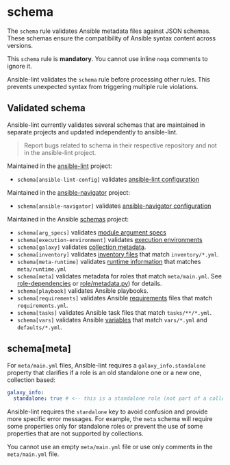 # schema

The `schema` rule validates Ansible metadata files against JSON schemas.
These schemas ensure the compatibility of Ansible syntax content across versions.

This `schema` rule is **mandatory**.
You cannot use inline `noqa` comments to ignore it.

Ansible-lint validates the `schema` rule before processing other rules.
This prevents unexpected syntax from triggering multiple rule violations.

## Validated schema

Ansible-lint currently validates several schemas that are maintained in
separate projects and updated independently to ansible-lint.

> Report bugs related to schema in their respective repository and not in the ansible-lint project.

Maintained in the [ansible-lint](https://github.com/ansible/ansible-lint.git) project:

- `schema[ansible-lint-config]` validates [ansible-lint configuration](https://github.com/ansible/ansible-lint/blob/main/src/ansiblelint/schemas/ansible-lint-config.json)

Maintained in the [ansible-navigator](https://github.com/ansible/ansible-navigator) project:

- `schema[ansible-navigator]` validates [ansible-navigator configuration](https://github.com/ansible/ansible-navigator/blob/main/src/ansible_navigator/data/ansible-navigator.json)

Maintained in the Ansible [schemas](https://github.com/ansible/schemas) project:

- `schema[arg_specs]` validates [module argument specs](https://docs.ansible.com/ansible/latest/dev_guide/developing_program_flow_modules.html#argument-spec)
- `schema[execution-environment]` validates [execution environments](https://docs.ansible.com/automation-controller/latest/html/userguide/execution_environments.html#ees)
- `schema[galaxy]` validates [collection metadata](https://docs.ansible.com/ansible/latest/dev_guide/collections_galaxy_meta.html).
- `schema[inventory]` validates [inventory files](https://docs.ansible.com/ansible/latest/user_guide/intro_inventory.html) that match `inventory/*.yml`.
- `schema[meta-runtime]` validates [runtime information](https://docs.ansible.com/ansible/devel/dev_guide/developing_collections_structure.html#meta-directory-and-runtime-yml) that matches `meta/runtime.yml`
- `schema[meta]` validates metadata for roles that match `meta/main.yml`. See [role-dependencies](https://docs.ansible.com/ansible/latest/user_guide/playbooks_reuse_roles.html#role-dependencies) or [role/metadata.py](https://github.com/ansible/ansible/blob/devel/lib/ansible/playbook/role/metadata.py#L79)) for details.
- `schema[playbook]` validates Ansible playbooks.
- `schema[requirements]` validates Ansible [requirements](https://docs.ansible.com/ansible/latest/galaxy/user_guide.html#install-multiple-collections-with-a-requirements-file) files that match `requirements.yml`.
- `schema[tasks]` validates Ansible task files that match `tasks/**/*.yml`.
- `schema[vars]` validates Ansible [variables](https://docs.ansible.com/ansible/latest/user_guide/playbooks_variables.html) that match `vars/*.yml` and `defaults/*.yml`.

## schema[meta]

For `meta/main.yml` files, Ansible-lint requires a `galaxy_info.standalone`
property that clarifies if a role is an old standalone one or a new one,
collection based:

```yaml
galaxy_info:
  standalone: true # <-- this is a standalone role (not part of a collection)
```

Ansible-lint requires the `standalone` key to avoid confusion and provide more
specific error messages. For example, the `meta` schema will require some
properties only for standalone roles or prevent the use of some properties that
are not supported by collections.

You cannot use an empty `meta/main.yml` file or use only comments in the `meta/main.yml` file.
